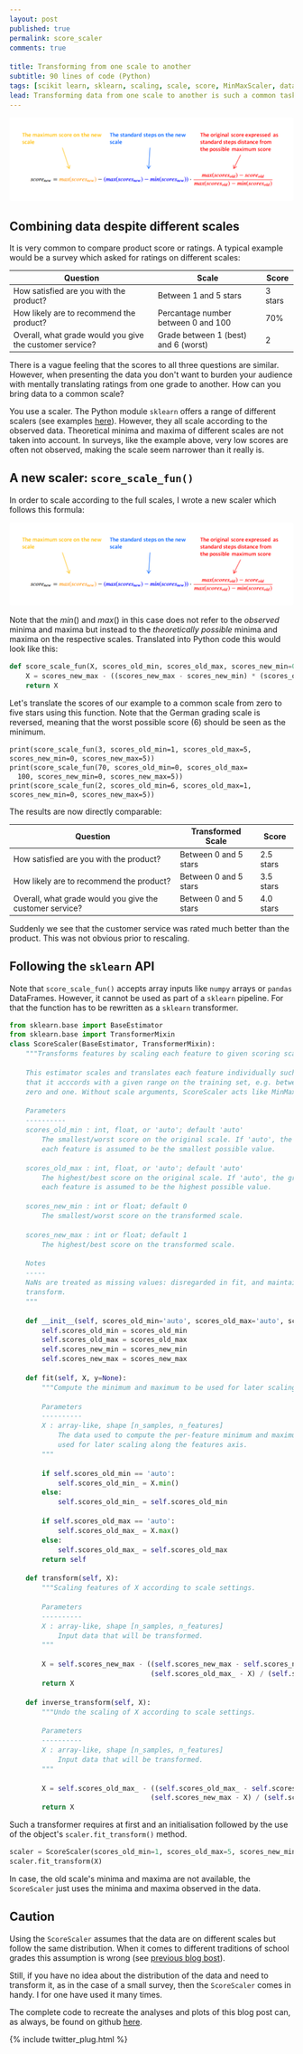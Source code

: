 ```yaml
---
layout: post
published: true
permalink: score_scaler
comments: true

title: Transforming from one scale to another
subtitle: 90 lines of code (Python)
tags: [scikit learn, sklearn, scaling, scale, score, MinMaxScaler, data science, python]
lead: Transforming data from one scale to another is such a common task as a data scientist. This blog post explains what your options are in the popular sklearn Python module. I have always missed one particular scaler, so in this blog post I write it myself, the ScoreScaler.
---
```


![Formula of ScoreScaler](https://raw.githubusercontent.com/rikunert/unitsscaler/master/formula_pic.png "Formula of ScoreScaler")

<!--excerpt-->

## Combining data despite different scales

It is very common to compare product score or ratings.
A typical example would be a survey which asked for ratings on different scales:

Question | Scale | Score
--- | --- | ---
How satisfied are you with the product? | Between 1 and 5 stars | 3 stars
How likely are to recommend the product? | Percantage number between 0 and 100 | 70%
Overall, what grade would you give the customer service? | Grade between 1 (best) and 6 (worst) | 2

There is a vague feeling that the scores to all three questions are similar. However, when presenting the data you don't want to burden your audience with mentally translating ratings from one grade to another. How can you bring data to a common scale?

You use a scaler. The Python module `sklearn` offers a range of different scalers (see examples [here](https://scikit-learn.org/stable/auto_examples/preprocessing/plot_all_scaling.html)).
However, they all scale according to the observed data. Theoretical minima and maxima of different scales are not taken into account. In surveys, like the example above, very low scores are often not observed, making the scale seem narrower than it really is.

## A new scaler: `score_scale_fun()`

In order to scale according to the full scales, I wrote a new scaler which follows this formula:

![Formula of ScoreScaler](https://raw.githubusercontent.com/rikunert/unitsscaler/master/formula_pic.png "Formula of ScoreScaler")

Note that the $min()$ and $max()$ in this case does not refer to the _observed_ minima and maxima but instead to the _theoretically possible_ minima and maxima on the respective scales. Translated into Python code this would look like this:

```Python
def score_scale_fun(X, scores_old_min, scores_old_max, scores_new_min=0, scores_new_max=1):
    X = scores_new_max - ((scores_new_max - scores_new_min) * (scores_old_max - X) / (scores_old_max - scores_old_min))
    return X
```

Let's translate the scores of our example to a common scale from zero to five stars using this function. Note that the German grading scale is reversed, meaning that the worst possible score (6) should be seen as the minimum.

```
print(score_scale_fun(3, scores_old_min=1, scores_old_max=5, scores_new_min=0, scores_new_max=5))
print(score_scale_fun(70, scores_old_min=0, scores_old_max=
  100, scores_new_min=0, scores_new_max=5))
print(score_scale_fun(2, scores_old_min=6, scores_old_max=1, scores_new_min=0, scores_new_max=5))
```

The results are now directly comparable:

Question | Transformed Scale | Score
--- | --- | ---
How satisfied are you with the product? | Between 0 and 5 stars | 2.5 stars
How likely are to recommend the product? | Between 0 and 5 stars | 3.5 stars
Overall, what grade would you give the customer service? | Between 0 and 5 stars | 4.0 stars

Suddenly we see that the customer service was rated much better than the product.
This was not obvious prior to rescaling.

## Following the `sklearn` API

Note that `score_scale_fun()` accepts array inputs like `numpy` arrays or `pandas` DataFrames.
However, it cannot be used as part of a `sklearn` pipeline. For that the function has to be rewritten as a `sklearn` transformer.

```python
from sklearn.base import BaseEstimator
from sklearn.base import TransformerMixin
class ScoreScaler(BaseEstimator, TransformerMixin):
    """Transforms features by scaling each feature to given scoring scale.

    This estimator scales and translates each feature individually such
    that it acccords with a given range on the training set, e.g. between
    zero and one. Without scale arguments, ScoreScaler acts like MinMaxScaler.

    Parameters
    ----------
    scores_old_min : int, float, or 'auto'; default 'auto'
        The smallest/worst score on the original scale. If 'auto', the smallest value of
        each feature is assumed to be the smallest possible value.

    scores_old_max : int, float, or 'auto'; default 'auto'
        The highest/best score on the original scale. If 'auto', the greatest value of
        each feature is assumed to be the highest possible value.

    scores_new_min : int or float; default 0
        The smallest/worst score on the transformed scale.

    scores_new_max : int or float; default 1
        The highest/best score on the transformed scale.

    Notes
    -----
    NaNs are treated as missing values: disregarded in fit, and maintained in
    transform.
    """

    def __init__(self, scores_old_min='auto', scores_old_max='auto', scores_new_min=0, scores_new_max=1):
        self.scores_old_min = scores_old_min
        self.scores_old_max = scores_old_max
        self.scores_new_min = scores_new_min
        self.scores_new_max = scores_new_max

    def fit(self, X, y=None):
        """Compute the minimum and maximum to be used for later scaling, if no score range is given.

        Parameters
        ----------
        X : array-like, shape [n_samples, n_features]
            The data used to compute the per-feature minimum and maximum
            used for later scaling along the features axis.
        """

        if self.scores_old_min == 'auto':
            self.scores_old_min_ = X.min()
        else:
            self.scores_old_min_ = self.scores_old_min

        if self.scores_old_max == 'auto':
            self.scores_old_max_ = X.max()
        else:
            self.scores_old_max_ = self.scores_old_max
        return self

    def transform(self, X):
        """Scaling features of X according to scale settings.

        Parameters
        ----------
        X : array-like, shape [n_samples, n_features]
            Input data that will be transformed.
        """

        X = self.scores_new_max - ((self.scores_new_max - self.scores_new_min) *
                                   (self.scores_old_max_ - X) / (self.scores_old_max_ - self.scores_old_min_))
        return X

    def inverse_transform(self, X):
        """Undo the scaling of X according to scale settings.

        Parameters
        ----------
        X : array-like, shape [n_samples, n_features]
            Input data that will be transformed.
        """

        X = self.scores_old_max_ - ((self.scores_old_max_ - self.scores_old_min_) *
                                   (self.scores_new_max - X) / (self.scores_new_max - self.scores_new_min))
        return X
```

Such a transformer requires at first and an initialisation followed by the use of the object's `scaler.fit_transform()` method.

```Python
scaler = ScoreScaler(scores_old_min=1, scores_old_max=5, scores_new_min=0, scores_new_max=5)
scaler.fit_transform(X)
```

In case, the old scale's minima and maxima are not available, the `ScoreScaler` just uses the minima and maxima observed in the data.

## Caution

Using the `ScoreScaler` assumes that the data are on different scales but follow the same distribution. When it comes to different traditions of school grades this assumption is wrong (see [previous blog bost](http://rikunert.com/grade_discrimination)).

Still, if you have no idea about the distribution of the data and need to transform it, as in the case of a small survey, then the `ScoreScaler` comes in handy. I for one have used it many times.

The complete code to recreate the analyses and plots of this blog post can, as always, be found on github [here](https://github.com/rikunert/unitsscaler).

{% include twitter_plug.html %}

